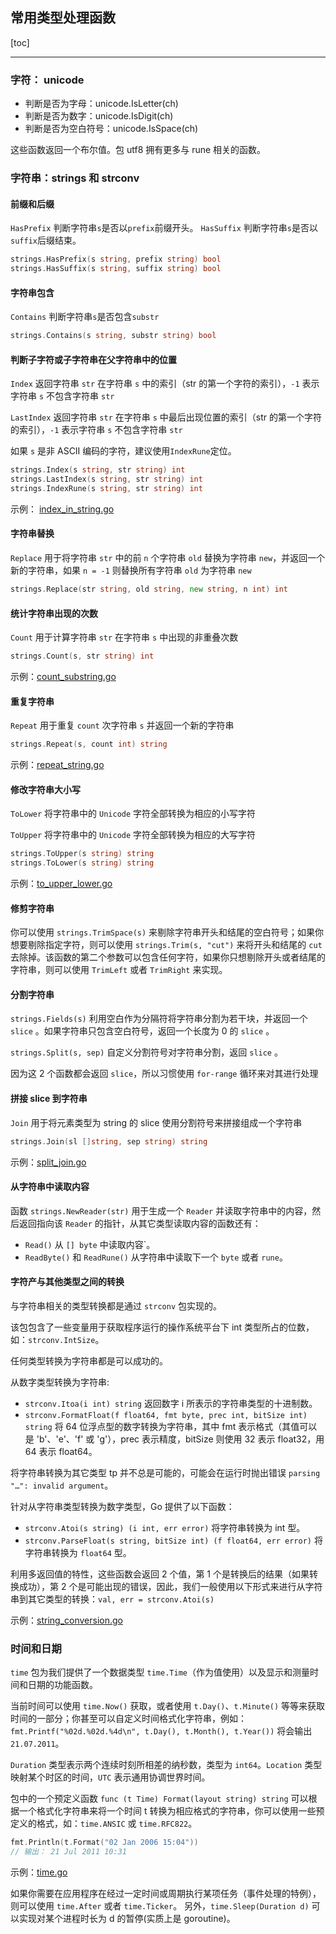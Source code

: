 ## 常用类型处理函数

[toc]

---

### 字符： unicode 

- 判断是否为字母：unicode.IsLetter(ch)
- 判断是否为数字：unicode.IsDigit(ch)
- 判断是否为空白符号：unicode.IsSpace(ch)

这些函数返回一个布尔值。包 utf8 拥有更多与 rune 相关的函数。

### 字符串：strings 和 strconv

#### 前缀和后缀

`HasPrefix` 判断字符串`s`是否以`prefix`前缀开头。
`HasSuffix` 判断字符串`s`是否以`suffix`后缀结束。

```go
strings.HasPrefix(s string, prefix string) bool
strings.HasSuffix(s string, suffix string) bool
```

#### 字符串包含

`Contains` 判断字符串`s`是否包含`substr`

```go
strings.Contains(s string, substr string) bool
```

#### 判断子字符或子字符串在父字符串中的位置

`Index` 返回字符串 `str` 在字符串 `s` 中的索引（str 的第一个字符的索引），`-1` 表示字符串 `s` 不包含字符串 `str`

`LastIndex` 返回字符串 `str` 在字符串 `s` 中最后出现位置的索引（str 的第一个字符的索引），`-1` 表示字符串 `s` 不包含字符串 `str`

如果 `s` 是非 ASCII 编码的字符，建议使用`IndexRune`定位。

```go
strings.Index(s string, str string) int
strings.LastIndex(s string, str string) int
strings.IndexRune(s string, str string) int
```

示例： [index_in_string.go](./03.05_src/index_in_string.go)

#### 字符串替换

`Replace` 用于将字符串 `str` 中的前 `n` 个字符串 `old` 替换为字符串 `new`，并返回一个新的字符串，如果 `n = -1` 则替换所有字符串 `old` 为字符串 `new`
```go
strings.Replace(str string, old string, new string, n int) int
```

#### 统计字符串出现的次数

`Count` 用于计算字符串 `str` 在字符串 `s` 中出现的非重叠次数

```go
strings.Count(s, str string) int
```
示例：[count_substring.go](./03.05_src/count_substring.go)

#### 重复字符串

`Repeat` 用于重复 `count` 次字符串 `s` 并返回一个新的字符串

```go
strings.Repeat(s, count int) string
```
示例：[repeat_string.go](./03.05_src/repeat_string.go)

#### 修改字符串大小写

`ToLower` 将字符串中的 `Unicode` 字符全部转换为相应的小写字符

`ToUpper` 将字符串中的 `Unicode` 字符全部转换为相应的大写字符

```go
strings.ToUpper(s string) string 
strings.ToLower(s string) string
```

示例：[to_upper_lower.go](./03.05_src/to_upper_lower.go)

#### 修剪字符串

你可以使用 `strings.TrimSpace(s)` 来剔除字符串开头和结尾的空白符号；如果你想要剔除指定字符，则可以使用 `strings.Trim(s, "cut")` 来将开头和结尾的 `cut` 去除掉。该函数的第二个参数可以包含任何字符，如果你只想剔除开头或者结尾的字符串，则可以使用 `TrimLeft` 或者 `TrimRight` 来实现。

#### 分割字符串

`strings.Fields(s)` 利用空白作为分隔符将字符串分割为若干块，并返回一个 `slice` 。如果字符串只包含空白符号，返回一个长度为 0 的 `slice` 。

`strings.Split(s, sep)` 自定义分割符号对字符串分割，返回 `slice` 。

因为这 2 个函数都会返回 `slice`，所以习惯使用 `for-range` 循环来对其进行处理

#### 拼接 slice 到字符串

`Join` 用于将元素类型为 string 的 slice 使用分割符号来拼接组成一个字符串

```go
strings.Join(sl []string, sep string) string
```

示例：[split_join.go](./03.05_src/split_join.go)

#### 从字符串中读取内容

函数 `strings.NewReader(str)` 用于生成一个 `Reader` 并读取字符串中的内容，然后返回指向该 `Reader` 的指针，从其它类型读取内容的函数还有：

- `Read()` 从 `[] byte` 中读取内容`。
- `ReadByte()` 和 `ReadRune()` 从字符串中读取下一个 `byte` 或者 `rune`。

#### 字符产与其他类型之间的转换

与字符串相关的类型转换都是通过 `strconv` 包实现的。

该包包含了一些变量用于获取程序运行的操作系统平台下 int 类型所占的位数，如：`strconv.IntSize`。

任何类型转换为字符串都是可以成功的。

从数字类型转换为字符串:

- `strconv.Itoa(i int) string` 返回数字 i 所表示的字符串类型的十进制数。
- `strconv.FormatFloat(f float64, fmt byte, prec int, bitSize int) string` 将 64 位浮点型的数字转换为字符串，其中 fmt 表示格式（其值可以是 'b'、'e'、'f' 或 'g'），prec 表示精度，bitSize 则使用 32 表示 float32，用 64 表示 float64。

将字符串转换为其它类型 tp 并不总是可能的，可能会在运行时抛出错误 `parsing "…": invalid argument`。

针对从字符串类型转换为数字类型，Go 提供了以下函数：

- `strconv.Atoi(s string) (i int, err error)` 将字符串转换为 int 型。
- `strconv.ParseFloat(s string, bitSize int) (f float64, err error)` 将字符串转换为 `float64` 型。

利用多返回值的特性，这些函数会返回 2 个值，第 1 个是转换后的结果（如果转换成功），第 2 个是可能出现的错误，因此，我们一般使用以下形式来进行从字符串到其它类型的转换：`val, err = strconv.Atoi(s)`

示例：[string_conversion.go](./03.05_src/string_conversion.go)

### 时间和日期

`time` 包为我们提供了一个数据类型 `time.Time`（作为值使用）以及显示和测量时间和日期的功能函数。

当前时间可以使用 `time.Now()` 获取，或者使用 `t.Day()`、`t.Minute()` 等等来获取时间的一部分；你甚至可以自定义时间格式化字符串，例如： `fmt.Printf("%02d.%02d.%4d\n", t.Day(), t.Month(), t.Year())` 将会输出 `21.07.2011`。

`Duration` 类型表示两个连续时刻所相差的纳秒数，类型为 `int64`。`Location` 类型映射某个时区的时间，`UTC` 表示通用协调世界时间。

包中的一个预定义函数 `func (t Time) Format(layout string) string` 可以根据一个格式化字符串来将一个时间 t 转换为相应格式的字符串，你可以使用一些预定义的格式，如：`time.ANSIC` 或 `time.RFC822`。

```go
fmt.Println(t.Format("02 Jan 2006 15:04")) 
// 输出： 21 Jul 2011 10:31
```

示例：[time.go](./03.05_src/time.go)

如果你需要在应用程序在经过一定时间或周期执行某项任务（事件处理的特例），则可以使用 `time.After` 或者 `time.Ticker`。 另外，`time.Sleep(Duration d)` 可以实现对某个进程时长为 d 的暂停(实质上是 goroutine)。